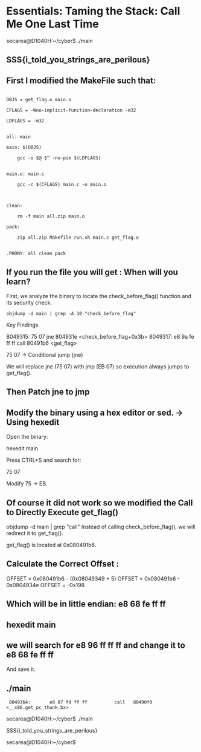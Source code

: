 # Essentials: Taming the Stack: Call Me One Last Time
secarea@D1040H:~/cyber$ ./main

## SSS{i_told_you_strings_are_perilous}



## First I modified the MakeFile such that:
```

OBJS = get_flag.o main.o

CFLAGS = -Wno-implicit-function-declaration -m32

LDFLAGS = -m32


all: main

main: $(OBJS)

	gcc -o $@ $^ -no-pie $(LDFLAGS)
 

main.o: main.c

	gcc -c $(CFLAGS) main.c -o main.o



clean:

	rm -f main all.zip main.o

pack:

	zip all.zip Makefile run.sh main.c get_flag.o
 

.PHONY: all clean pack

```

## If you run the file you will get : When will you learn?
First, we analyze the binary to locate the check_before_flag() function and its security check.

```
objdump -d main | grep -A 10 "check_before_flag"

```

Key Findings

8049315:       75 07                   jne    804931e <check_before_flag+0x3b>
8049317:       e8 9a fe ff ff          call   80491b6 <get_flag>

75 07 → Conditional jump (jne)

We will replace jne (75 07) with jmp (EB 07) so execution always jumps to get_flag().
## Then Patch jne to jmp

## Modify the binary using a hex editor or sed. -> Using hexedit

Open the binary:

hexedit main

Press CTRL+S and search for:

75 07

Modify 75 → EB.
## Of course it did not work so we modified the Call to Directly Execute get_flag()
objdump -d main | grep "call"
Instead of calling check_before_flag(), we will redirect it to get_flag().

get_flag() is located at 0x080491b6.

## Calculate the Correct Offset : 
OFFSET = 0x080491b6 - (0x08049349 + 5)
OFFSET = 0x080491b6 - 0x0804934e
OFFSET = -0x198
## Which will be in little endian:  e8 68 fe ff ff  
## hexedit main
## we will search for e8 96 ff  ff ff and change it to  e8 68 fe ff ff 
And save it.
## ./main
```
 8049364:       e8 87 fd ff ff          call   80490f0 <__x86.get_pc_thunk.bx>
```
secarea@D1040H:~/cyber$ ./main

SSS{i_told_you_strings_are_perilous}

secarea@D1040H:~/cyber$
